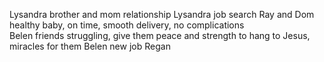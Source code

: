 Lysandra brother and mom relationship
Lysandra job search
Ray and Dom healthy baby, on time, smooth delivery, no complications  
Belen friends struggling, give them peace and strength to hang to Jesus, miracles for them
Belen new job
Regan